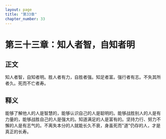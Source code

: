 ```yaml
---
layout: page
title: "第33章"
chapter_number: 33
---
```


# 第三十三章：知人者智，自知者明

## 正文
知人者智，自知者明。胜人者有力，自胜者强。知足者富。强行者有志。不失其所者久。死而不亡者寿。

## 释义
能够了解他人的人是智慧的，能够认识自己的人是聪明的。能够战胜别人的人是有力量的，能够战胜自己的人是强大的。知道满足的人是富有的。坚持力行、努力不懈的人是有志气的。不离失本分的人就能长久不衰，身虽死而"道"仍存的人，才是真正的长寿。